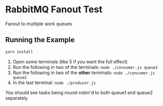 # RabbitMQ Fanout Test

Fanout to multiple work queues

## Running the Example

```sh
yarn install
```

1. Open some terminals (like 5 if you want the full effect)
2. Run the following in two of the terminals: `node ./consumer.js queue1`
3. Run the following in two of the **other** terminals: `node ./consumer.js queue2`
4. In the last terminal: `node ./producer.js`

You should see tasks being round-robin'd to both queue1 and queue2 separately.
